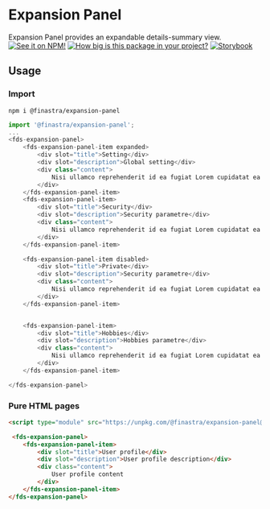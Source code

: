 # Expansion Panel
Expansion Panel provides an expandable details-summary view.
[![See it on NPM!](https://img.shields.io/npm/v/@finastra/expansion-panel?style=for-the-badge)](https://www.npmjs.com/package/@finastra/expansion-panel)
[![How big is this package in your project?](https://img.shields.io/bundlephobia/minzip/@finastra/expansion-panel?style=for-the-badge)](https://bundlephobia.com/result?p=@finastra/expansion-panel')
[![Storybook](https://shields.io/badge/-Play%20with%20this%20web%20component-2a0481?logo=storybook&style=for-the-badge)](https://master--62216556f4e751003a75d602.chromatic.com/?path=/story/data-display-expansionpanel--default)

## Usage

### Import

```
npm i @finastra/expansion-panel
```

```ts
import '@finastra/expansion-panel';
...
<fds-expansion-panel>
    <fds-expansion-panel-item expanded>
        <div slot="title">Setting</div>
        <div slot="description">Global setting</div>
        <div class="content">
            Nisi ullamco reprehenderit id ea fugiat Lorem cupidatat ea esse nostrud excepteur.
        </div>
    </fds-expansion-panel-item>
    <fds-expansion-panel-item>
        <div slot="title">Security</div>
        <div slot="description">Security parametre</div>
        <div class="content">
            Nisi ullamco reprehenderit id ea fugiat Lorem cupidatat ea esse nostrud excepteur.
        </div>
    </fds-expansion-panel-item>

    <fds-expansion-panel-item disabled>
        <div slot="title">Private</div>
        <div slot="description">Security parametre</div>
        <div class="content">
            Nisi ullamco reprehenderit id ea fugiat Lorem cupidatat ea esse nostrud excepteur.
        </div>
    </fds-expansion-panel-item>


    <fds-expansion-panel-item>
        <div slot="title">Hobbies</div>
        <div slot="description">Hobbies parametre</div>
        <div class="content">
            Nisi ullamco reprehenderit id ea fugiat Lorem cupidatat ea esse nostrud excepteur.
        </div>
    </fds-expansion-panel-item>

</fds-expansion-panel>
```

### Pure HTML pages

```html
<script type="module" src="https://unpkg.com/@finastra/expansion-panel@latest/dist/src/index.js?module"></script>

 <fds-expansion-panel>
    <fds-expansion-panel-item>
        <div slot="title">User profile</div>
        <div slot="description">User profile description</div>
        <div class="content">
            User profile content
        </div>
    </fds-expansion-panel-item>
</fds-expansion-panel>
```

